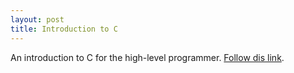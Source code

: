 ```yaml
---
layout: post
title: Introduction to C
---
```

An introduction to C for the high-level programmer. [Follow dis link](./slideshow/introtoc.html).
